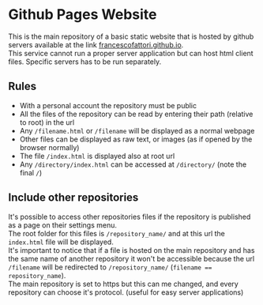 # Github Pages Website
This is the main repository of a basic static website that is hosted by github servers available at the link [francescofattori.github.io](https://francescofattori.github.io).\
This service cannot run a proper server application but can host html client files. Specific servers has to be run separately.

## Rules
* With a personal account the repository must be public
* All the files of the repository can be read by entering their path (relative to root) in the url
* Any `/filename.html` or `/filename` will be displayed as a normal webpage
* Other files can be displayed as raw text, or images (as if opened by the browser normally)
* The file `/index.html` is displayed also at root url
* Any `/directory/index.html` can be accessed at `/directory/` (note the final `/`)

## Include other repositories
It's possible to access other repositories files if the repository is published as a page on their settings menu.\
The root folder for this files is `/repository_name/` and at this url the `index.html` file will be displayed.\
It's important to notice that if a file is hosted on the main repository and has the same name of another repository
it won't be accessible because the url `/filename` will be redirected to `/repository_name/` (`filename == repository_name`).\
The main repository is set to https but this can me changed, and every repository can choose it's protocol. (useful for easy server applications)

